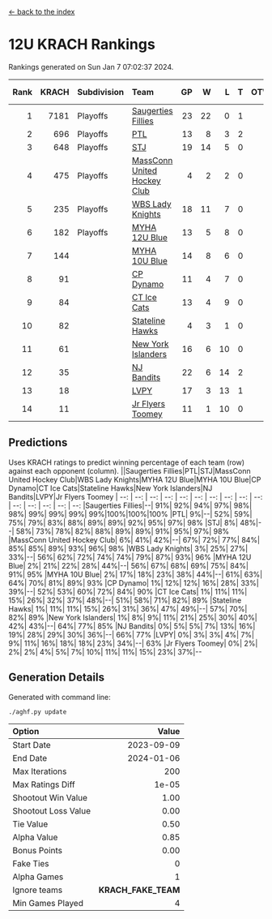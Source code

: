 [<- back to the index](readme.md)
# 12U KRACH Rankings
Rankings generated on Sun Jan  7 07:02:37 2024.

Rank|KRACH|Subdivision|Team|GP|W|L|T|OTW|OTL|SoS|Exp Wins|Win Diff
---:|---:|:---|:---|---:|---:|---:|---:|---:|---:|---:|---:|---:
1|7181|Playoffs|[Saugerties Fillies](https://gamesheetstats.com/seasons/3663/teams/140805/schedule)|23|22|0|1|0|0|207|23.3|-0.0
2|696|Playoffs|[PTL](https://gamesheetstats.com/seasons/3663/teams/140798/schedule)|13|8|3|2|0|1|1202|9.9|0.0
3|648|Playoffs|[STJ](https://gamesheetstats.com/seasons/3663/teams/140800/schedule)|19|14|5|0|1|0|886|14.9|0.0
4|475|Playoffs|[MassConn United Hockey Club](https://gamesheetstats.com/seasons/3663/teams/140797/schedule)|4|2|2|0|1|0|1652|2.9|0.0
5|235|Playoffs|[WBS Lady Knights](https://gamesheetstats.com/seasons/3663/teams/140808/schedule)|18|11|7|0|0|0|1285|11.9|0.0
6|182|Playoffs|[MYHA 12U Blue](https://gamesheetstats.com/seasons/3663/teams/140799/schedule)|13|5|8|0|0|1|872|5.9|0.0
7|144||[MYHA 10U Blue](https://gamesheetstats.com/seasons/3663/teams/140806/schedule)|14|8|6|0|0|1|626|8.9|0.0
8|91||[CP Dynamo](https://gamesheetstats.com/seasons/3663/teams/140802/schedule)|11|4|7|0|0|1|1902|4.9|0.0
9|84||[CT Ice Cats](https://gamesheetstats.com/seasons/3663/teams/140801/schedule)|13|4|9|0|1|1|1236|4.9|0.0
10|82||[Stateline Hawks](https://gamesheetstats.com/seasons/3663/teams/174606/schedule)|4|3|1|0|0|1|27|3.9|0.0
11|61||[New York Islanders](https://gamesheetstats.com/seasons/3663/teams/140809/schedule)|16|6|10|0|2|0|961|6.9|0.0
12|35||[NJ Bandits](https://gamesheetstats.com/seasons/3663/teams/140807/schedule)|22|6|14|2|1|1|1341|7.9|0.0
13|18||[LVPY](https://gamesheetstats.com/seasons/3663/teams/140804/schedule)|17|3|13|1|2|0|576|4.4|0.0
14|11||[Jr Flyers Toomey](https://gamesheetstats.com/seasons/3663/teams/140803/schedule)|11|1|10|0|0|1|205|1.9|0.0

## Predictions
Uses KRACH ratings to predict winning percentage of each team (row) against each opponent (column).
||Saugerties Fillies|PTL|STJ|MassConn United Hockey Club|WBS Lady Knights|MYHA 12U Blue|MYHA 10U Blue|CP Dynamo|CT Ice Cats|Stateline Hawks|New York Islanders|NJ Bandits|LVPY|Jr Flyers Toomey
| --: | --: | --: | --: | --: | --: | --: | --: | --: | --: | --: | --: | --: | --: | --: 
|Saugerties Fillies|--| 91%| 92%| 94%| 97%| 98%| 98%| 99%| 99%| 99%| 99%|100%|100%|100%
|PTL|  9%|--| 52%| 59%| 75%| 79%| 83%| 88%| 89%| 89%| 92%| 95%| 97%| 98%
|STJ|  8%| 48%|--| 58%| 73%| 78%| 82%| 88%| 89%| 89%| 91%| 95%| 97%| 98%
|MassConn United Hockey Club|  6%| 41%| 42%|--| 67%| 72%| 77%| 84%| 85%| 85%| 89%| 93%| 96%| 98%
|WBS Lady Knights|  3%| 25%| 27%| 33%|--| 56%| 62%| 72%| 74%| 74%| 79%| 87%| 93%| 96%
|MYHA 12U Blue|  2%| 21%| 22%| 28%| 44%|--| 56%| 67%| 68%| 69%| 75%| 84%| 91%| 95%
|MYHA 10U Blue|  2%| 17%| 18%| 23%| 38%| 44%|--| 61%| 63%| 64%| 70%| 81%| 89%| 93%
|CP Dynamo|  1%| 12%| 12%| 16%| 28%| 33%| 39%|--| 52%| 53%| 60%| 72%| 84%| 90%
|CT Ice Cats|  1%| 11%| 11%| 15%| 26%| 32%| 37%| 48%|--| 51%| 58%| 71%| 82%| 89%
|Stateline Hawks|  1%| 11%| 11%| 15%| 26%| 31%| 36%| 47%| 49%|--| 57%| 70%| 82%| 89%
|New York Islanders|  1%|  8%|  9%| 11%| 21%| 25%| 30%| 40%| 42%| 43%|--| 64%| 77%| 85%
|NJ Bandits|  0%|  5%|  5%|  7%| 13%| 16%| 19%| 28%| 29%| 30%| 36%|--| 66%| 77%
|LVPY|  0%|  3%|  3%|  4%|  7%|  9%| 11%| 16%| 18%| 18%| 23%| 34%|--| 63%
|Jr Flyers Toomey|  0%|  2%|  2%|  2%|  4%|  5%|  7%| 10%| 11%| 11%| 15%| 23%| 37%|--

## Generation Details

Generated with command line:
```
./aghf.py update
```

| Option | Value |
| :----- | ----: |
| Start Date | 2023-09-09 |
| End Date | 2024-01-06 |
| Max Iterations | 200 |
| Max Ratings Diff | 1e-05 |
| Shootout Win Value | 1.00 |
| Shootout Loss Value | 0.00 |
| Tie Value | 0.50 |
| Alpha Value | 0.85 |
| Bonus Points | 0.00 |
| Fake Ties | 0 |
| Alpha Games | 1 |
| Ignore teams | __KRACH_FAKE_TEAM__ |
| Min Games Played | 4 |

